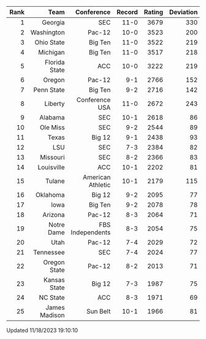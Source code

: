 | Rank  | Team                 | Conference           | Record   | Rating | Deviation |
| ---:  | ---:                 | ---:                 | ---:     | ---:   | ---:      |
| 1     | Georgia              | SEC                  | 11-0     | 3679   | 330       |
| 2     | Washington           | Pac-12               | 10-0     | 3523   | 200       |
| 3     | Ohio State           | Big Ten              | 11-0     | 3522   | 219       |
| 4     | Michigan             | Big Ten              | 11-0     | 3517   | 218       |
| 5     | Florida State        | ACC                  | 10-0     | 3222   | 219       |
| 6     | Oregon               | Pac-12               | 9-1      | 2766   | 152       |
| 7     | Penn State           | Big Ten              | 9-2      | 2716   | 142       |
| 8     | Liberty              | Conference USA       | 11-0     | 2672   | 243       |
| 9     | Alabama              | SEC                  | 10-1     | 2618   | 86        |
| 10    | Ole Miss             | SEC                  | 9-2      | 2544   | 89        |
| 11    | Texas                | Big 12               | 9-1      | 2438   | 93        |
| 12    | LSU                  | SEC                  | 7-3      | 2384   | 82        |
| 13    | Missouri             | SEC                  | 8-2      | 2366   | 83        |
| 14    | Louisville           | ACC                  | 10-1     | 2202   | 81        |
| 15    | Tulane               | American Athletic    | 10-1     | 2179   | 115       |
| 16    | Oklahoma             | Big 12               | 9-2      | 2095   | 77        |
| 17    | Iowa                 | Big Ten              | 9-2      | 2078   | 78        |
| 18    | Arizona              | Pac-12               | 8-3      | 2064   | 71        |
| 19    | Notre Dame           | FBS Independents     | 8-3      | 2054   | 75        |
| 20    | Utah                 | Pac-12               | 7-4      | 2029   | 72        |
| 21    | Tennessee            | SEC                  | 7-4      | 2024   | 77        |
| 22    | Oregon State         | Pac-12               | 8-2      | 2013   | 71        |
| 23    | Kansas State         | Big 12               | 7-3      | 1987   | 75        |
| 24    | NC State             | ACC                  | 8-3      | 1971   | 69        |
| 25    | James Madison        | Sun Belt             | 10-1     | 1966   | 81        |

Updated 11/18/2023 19:10:10
